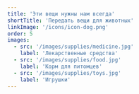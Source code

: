 ```yaml
---
title: 'Эти вещи нужны нам всегда'
shortTitle: 'Передать вещи для животных'
linkImage: '/icons/icon-dog.png'
order: 5
images:
  - src: '/images/supplies/medicine.jpg'
    label: 'Лекарственные средства'
  - src: '/images/supplies/food.jpg'
    label: 'Корм для питомцев'
  - src: '/images/supplies/toys.jpg'
    label: 'Игрушки'
---
```

